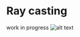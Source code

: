 # Ray casting
work in progress
![alt text](https://github.com/janssenandrew/RayCasting/blob/master/assets/raycast.png)